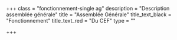 +++
class = "fonctionnement-single ag"
description = "Description assemblée générale"
title = "Assemblée Générale"
title_text_black = "Fonctionnement"
title_text_red = "Du CEF"
type = ""

+++
